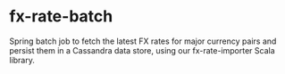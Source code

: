 # fx-rate-batch
Spring batch job to fetch the latest FX rates for major currency pairs and persist them in a Cassandra data store, using our fx-rate-importer Scala library.
